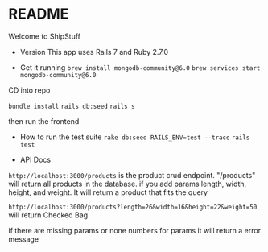 # README

Welcome to ShipStuff

* Version
This app uses Rails 7 and Ruby 2.7.0
    
* Get it running
```brew install mongodb-community@6.0```
```brew services start mongodb-community@6.0```

CD into repo

```bundle install```
```rails db:seed```
```rails s```

then run the frontend 

* How to run the test suite
```rake db:seed RAILS_ENV=test --trace```
```rails test```


* API Docs

```http://localhost:3000/products```
is the product crud endpoint. "/products" will return all products in the database. if you add params 
length, width, height, and weight. It will return a product that fits the query

```http://localhost:3000/products?length=26&width=16&height=22&weight=50```
will return Checked Bag

if there are missing params or none numbers for params it will return a error message
